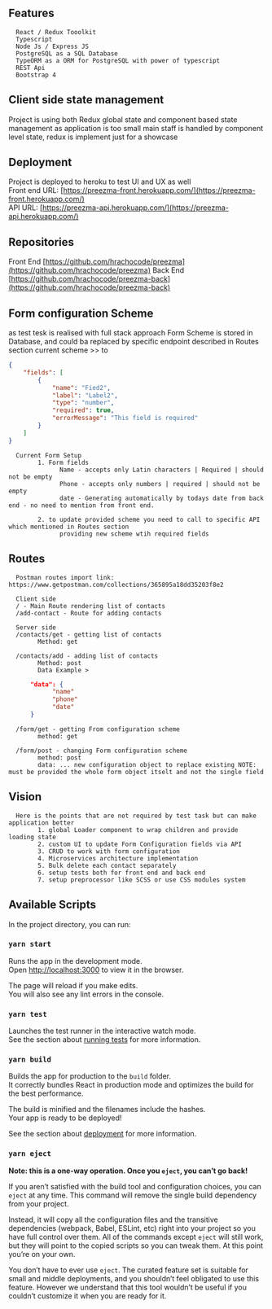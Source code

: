 
## Features
      React / Redux Tooolkit
      Typescript
      Node Js / Express JS
      PostgreSQL as a SQL Database
      TypeORM as a ORM for PostgreSQL with power of typescript
      REST Api
      Bootstrap 4

## Client side state management

Project is using both Redux global state and component based state management
as application is too small main staff is handled by component level state, 
redux is implement just for a showcase

## Deployment

Project is deployed to heroku to test UI and UX as well<br />
Front end URL:  [https://preezma-front.herokuapp.com/](https://preezma-front.herokuapp.com/)<br /> 
API URL:  [https://preezma-api.herokuapp.com/](https://preezma-api.herokuapp.com/)

## Repositories
Front End [https://github.com/hrachocode/preezma](https://github.com/hrachocode/preezma)
Back End [https://github.com/hrachocode/preezma-back](https://github.com/hrachocode/preezma-back)

## Form configuration Scheme

as test tesk is realised with full stack approach
Form Scheme is stored in Database, and could ba replaced by specific endpoint described in Routes section
current scheme >>
to 
```json
{
    "fields": [
        {
            "name": "Fied2",
            "label": "Label2",
            "type": "number",
            "required": true,
            "errorMessage": "This field is required"
        }
    ]
}
```

      Current Form Setup
            1. Form fields
                  Name - accepts only Latin characters | Required | should not be empty
                  Phone - accepts only numbers | required | should not be empty
                  date - Generating automatically by todays date from back end - no need to mention from front end.

            2. to update provided scheme you need to call to specific API which mentioned in Routes section 
                  providing new scheme wtih required fields

## Routes

      Postman routes import link: https://www.getpostman.com/collections/365895a18dd35203f8e2

      Client side
      / - Main Route rendering list of contacts
      /add-contact - Route for adding contacts

      Server side
      /contacts/get - getting list of contacts
            Method: get

      /contacts/add - adding list of contacts
            Method: post
            Data Example >
```json
      "data": {
            "name"
            "phone"
            "date"
      }
```
      /form/get - getting From configuration scheme
            method: get

      /form/post - changing Form configuration scheme
            method: post
            data: ... new configuration object to replace existing NOTE: must be provided the whole form object itselt and not the single field
      

## Vision
      Here is the points that are not required by test task but can make application better
            1. global Loader component to wrap children and provide loading state
            2. custom UI to update Form Configuration fields via API
            3. CRUD to work with form configuration
            4. Microservices architecture implementation
            5. Bulk delete each contact separately
            6. setup tests both for front end and back end
            7. setup preprocessor like SCSS or use CSS modules system

## Available Scripts

In the project directory, you can run:

### `yarn start`

Runs the app in the development mode.<br />
Open [http://localhost:3000](http://localhost:3000) to view it in the browser.

The page will reload if you make edits.<br />
You will also see any lint errors in the console.

### `yarn test`

Launches the test runner in the interactive watch mode.<br />
See the section about [running tests](https://facebook.github.io/create-react-app/docs/running-tests) for more information.

### `yarn build`

Builds the app for production to the `build` folder.<br />
It correctly bundles React in production mode and optimizes the build for the best performance.

The build is minified and the filenames include the hashes.<br />
Your app is ready to be deployed!

See the section about [deployment](https://facebook.github.io/create-react-app/docs/deployment) for more information.

### `yarn eject`

**Note: this is a one-way operation. Once you `eject`, you can’t go back!**

If you aren’t satisfied with the build tool and configuration choices, you can `eject` at any time. This command will remove the single build dependency from your project.

Instead, it will copy all the configuration files and the transitive dependencies (webpack, Babel, ESLint, etc) right into your project so you have full control over them. All of the commands except `eject` will still work, but they will point to the copied scripts so you can tweak them. At this point you’re on your own.

You don’t have to ever use `eject`. The curated feature set is suitable for small and middle deployments, and you shouldn’t feel obligated to use this feature. However we understand that this tool wouldn’t be useful if you couldn’t customize it when you are ready for it.
